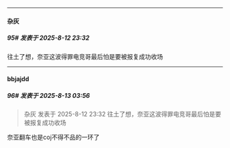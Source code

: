 ﻿
*****

####  杂灰  
##### 95#       发表于 2025-8-12 23:32

往土了想，奈亚这波得罪电竞哥最后怕是要被报复成功收场


*****

####  bbjajdd  
##### 96#       发表于 2025-8-13 03:56

<blockquote>杂灰 发表于 2025-8-12 23:32
往土了想，奈亚这波得罪电竞哥最后怕是要被报复成功收场</blockquote>
奈亚翻车也是coj不得不品的一环了

